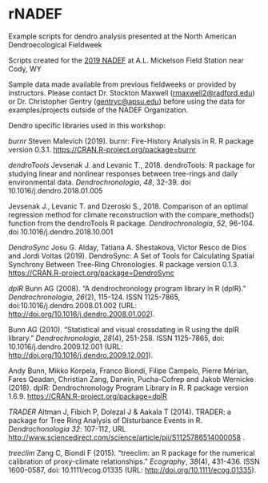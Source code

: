 # rNADEF
Example scripts for dendro analysis presented at the North American Dendroecological Fieldweek

Scripts created for the [2019 NADEF](https://sites.google.com/view/nadef/past-fieldweeks/2019) at A.L. Mickelson Field Station near Cody, WY

Sample data made available from previous fieldweeks or provided by instructors. Please contact Dr. Stockton Maxwell (rmaxwell2@radford.edu) or Dr. Christopher Gentry (gentryc@apsu.edu) before using the data for examples/projects outside of the NADEF Organization. 

Dendro specific libraries used in this workshop:

*burnr*
Steven Malevich (2019). burnr: Fire-History Analysis in R. R package version 0.3.1. https://CRAN.R-project.org/package=burnr

*dendroTools*
Jevsenak J. and Levanic T., 2018. dendroTools: R package for studying linear and nonlinear responses between tree-rings and daily environmental data. _Dendrochronologia_, *48*, 32-39. doi 10.1016/j.dendro.2018.01.005

Jevsenak J., Levanic T. and Dzeroski S., 2018. Comparison of an optimal regression method for climate reconstruction with the compare_methods() function from the dendroTools R package. _Dendrochronologia_, *52*, 96-104.
doi 10.1016/j.dendro.2018.10.001

*DendroSync*
Josu G. Alday, Tatiana A. Shestakova, Victor Resco de Dios and Jordi Voltas (2019). DendroSync: A Set of Tools for Calculating Spatial Synchrony Between Tree-Ring Chronologies. R package version 0.1.3.
https://CRAN.R-project.org/package=DendroSync

*dplR*
Bunn AG (2008). “A dendrochronology program library in R (dplR).” _Dendrochronologia_, *26*(2), 115-124. ISSN 1125-7865, doi:10.1016/j.dendro.2008.01.002 (URL: http://doi.org/10.1016/j.dendro.2008.01.002).

Bunn AG (2010). “Statistical and visual crossdating in R using the dplR library.” _Dendrochronologia_, *28*(4), 251-258. ISSN 1125-7865, doi: 10.1016/j.dendro.2009.12.001 (URL: http://doi.org/10.1016/j.dendro.2009.12.001).

Andy Bunn, Mikko Korpela, Franco Biondi, Filipe Campelo, Pierre Mérian, Fares Qeadan, Christian Zang, Darwin, Pucha-Cofrep and Jakob Wernicke (2018). dplR: Dendrochronology Program Library in R. R package version 1.6.9.
https://CRAN.R-project.org/package=dplR
  
*TRADER*
Altman J, Fibich P, Dolezal J & Aakala T (2014). TRADER: a package for Tree Ring Analysis of Disturbance Events in R. _Dendrochonologia_ *32*: 107-112, URL http://www.sciencedirect.com/science/article/pii/S1125786514000058 .

*treeclim*
Zang C, Biondi F (2015). “treeclim: an R package for the numerical calibration of proxy-climate relationships.” _Ecography_, *38*(4), 431-436. ISSN 1600-0587, doi: 10.1111/ecog.01335 (URL: http://doi.org/10.1111/ecog.01335).